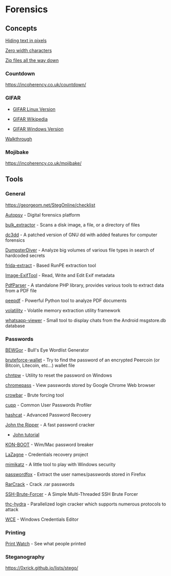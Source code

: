# Forensics

## Concepts

[Hiding text in pixels](http://www.msarnoff.org/millitext/)

[Zero width characters](https://www.zachaysan.com/writing/2017-12-30-zero-width-characters)

[Zip files all the way down](https://research.swtch.com/zip)

### Countdown

https://incoherency.co.uk/countdown/

### GIFAR

- [GIFAR Linux Version](https://www.howtogeek.com/270668/how-to-hide-a-file-or-folder-in-an-image-in-linux/)

- [GIFAR Wikipedia](https://en.wikipedia.org/wiki/Gifar)

- [GIFAR Windows Version](https://www.howtogeek.com/119365/how-to-hide-zip-files-inside-a-picture-without-any-extra-software/)

[Walkthrough](https://quadhead.de/storing-javascript-code-in-gif-images/)

### Mojibake

https://incoherency.co.uk/mojibake/

## Tools

### General

https://georgeom.net/StegOnline/checklist

[Autopsy](http://www.sleuthkit.org/autopsy/download.php) - Digital forensics platform

[bulk_extractor](https://github.com/simsong/bulk_extractor) - Scans a disk image, a file, or a directory of files

[dc3dd](https://sourceforge.net/projects/dc3dd/) - A patched version of GNU dd with added features for computer forensics

[DumpsterDiver](https://github.com/securing/DumpsterDiver) - Analyze big volumes of various file types in search of hardcoded secrets

[frida-extract](https://github.com/OALabs/frida-extract) - Based RunPE extraction tool

[Image-ExifTool](https://sno.phy.queensu.ca/~phil/exiftool/) - Read, Write and Edit Exif metadata

[PdfParser](https://github.com/smalot/pdfparser) - A standalone PHP library, provides various tools to extract data from a PDF file

[peepdf](https://github.com/jesparza/peepdf) - Powerful Python tool to analyze PDF documents

[volatility](https://github.com/volatilityfoundation/volatility) - Volatile memory extraction utility framework

[whatsapp-viewer](https://github.com/andreas-mausch/whatsapp-viewer) - Small tool to display chats from the Android msgstore.db database

### Passwords

[BEWGor](https://github.com/berzerk0/BEWGor) - Bull's Eye Wordlist Generator

[bruteforce-wallet](https://github.com/glv2/bruteforce-wallet) - Try to find the password of an encrypted Peercoin (or Bitcoin, Litecoin, etc...) wallet file

[chntpw](http://pogostick.net/~pnh/ntpasswd/) - Utility to reset the password on Windows

[chromepass](https://www.nirsoft.net/utils/chromepass.html) - View passwords stored by Google Chrome Web browser

[crowbar](https://github.com/galkan/crowbar) - Brute forcing tool

[cupp](https://github.com/Mebus/cupp) - Common User Passwords Profiler

[hashcat](https://hashcat.net/hashcat/) - Advanced Password Recovery

[John the Ripper](https://www.openwall.com/john/) - A fast password cracker

 - [John tutorial](https://charlesreid1.com/wiki/John_the_Ripper/Password_Generation)

[KON-BOOT](https://www.piotrbania.com/all/kon-boot/) - Wim/Mac password breaker

[LaZagne](https://github.com/AlessandroZ/LaZagne) - Credentials recovery project

[mimikatz](https://github.com/gentilkiwi/mimikatz) - A little tool to play with Windows security

[passwordfox](https://www.nirsoft.net/utils/passwordfox.html) - Extract the user names/passwords stored in Firefox

[RarCrack](http://rarcrack.sourceforge.net) - Crack .rar passwords

[SSH-Brute-Forcer](https://github.com/R4stl1n/SSH-Brute-Forcer) - A Simple Multi-Threaded SSH Brute Forcer

[thc-hydra](https://github.com/vanhauser-thc/thc-hydra) - Parallelized login cracker which supports numerous protocols to attack

[WCE](https://www.ampliasecurity.com/research/windows-credentials-editor/) - Windows Credentials Editor

### Printing

[Print Watch](http://www.prnwatch.com/ok-printer-viewer/) - See what people printed

### Steganography

https://0xrick.github.io/lists/stego/
